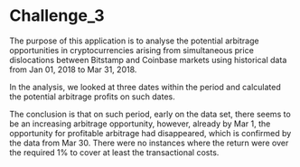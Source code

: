 # Challenge_3


The purpose of this application is to analyse the potential arbitrage opportunities in cryptocurrencies arising from simultaneous price dislocations between Bitstamp and Coinbase markets using historical data from Jan 01, 2018 to Mar 31, 2018. 

In the analysis, we looked at three dates within the period and calculated the potential arbitrage profits on such dates. 

The conclusion is that on such period, early on the data set, there seems to be an increasing arbitrage opportunity, however, already by Mar 1, the opportunity for profitable arbitrage had disappeared, which is confirmed by the data from Mar 30. There were no instances where the return were over the required 1% to cover at least the transactional costs.  